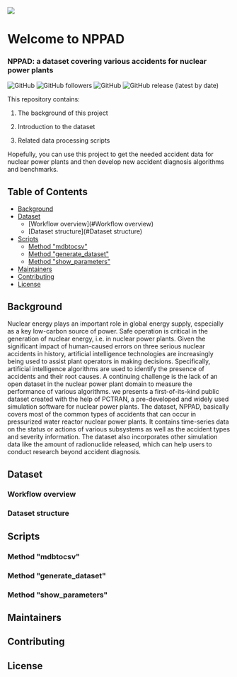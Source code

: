 ![](https://github.com/qiben-jy/NuclearPowerPlantAccidentData/blob/5ad5c50f6b178dd517378fd16b71f91bf9795b3e/LOGO.png)
# Welcome to NPPAD
### NPPAD: a dataset covering various accidents for nuclear power plants

![GitHub](https://img.shields.io/github/languages/count/qiben-jy/NuclearPowerPlantAccidentData)
![GitHub followers](https://img.shields.io/github/followers/qiben-jy?style=social)
![GitHub](https://img.shields.io/github/watchers/qiben-jy/NuclearPowerPlantAccidentData?style=social)
![GitHub release (latest by date)](https://img.shields.io/github/v/release/qiben-jy/NuclearPowerPlantAccidentData)

This repository contains:

1. The background of this project

2. Introduction to the dataset

3. Related data processing scripts

Hopefully, you can use this project to get the needed accident data for nuclear power plants and then develop new accident diagnosis algorithms and benchmarks.

## Table of Contents

- [Background](#Background)
- [Dataset](#Dataset)
  - [Workflow overview](#Workflow overview)
  - [Dataset structure](#Dataset structure)
- [Scripts](#Scripts)
  - [Method "mdbtocsv"](#Method "mdbtocsv")
  - [Method "generate_dataset"](#Method "generate_dataset")
  - [Method "show_parameters"](#Method "show_parameters")
- [Maintainers](#Maintainers)
- [Contributing](#Contributing)
- [License](#License)

## Background
Nuclear energy plays an important role in global energy supply, especially as a key low-carbon source of power. Safe operation is critical in the generation of nuclear energy, i.e. in nuclear power plants. Given the significant impact of human-caused errors on three serious nuclear accidents in history, artificial intelligence technologies are increasingly being used to assist plant operators in making decisions. Specifically, artificial intelligence algorithms are used to identify the presence of accidents and their root causes. A continuing challenge is the lack of an open dataset in the nuclear power plant domain to measure the performance of various algorithms. we presents a first-of-its-kind public dataset created with the help of PCTRAN, a pre-developed and widely used simulation software for nuclear power plants. The dataset, NPPAD, basically covers most of the common types of accidents that can occur in pressurized water reactor nuclear power plants. It contains time-series data on the status or actions of various subsystems as well as the accident types and severity information. The dataset also incorporates other simulation data like the amount of radionuclide released, which can help users to conduct research beyond accident diagnosis.

## Dataset

<a name="Workflow overview"/>

### Workflow overview

### Dataset structure

## Scripts

### Method "mdbtocsv"

### Method "generate_dataset"

### Method "show_parameters"

## Maintainers

## Contributing

## License
